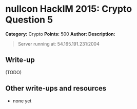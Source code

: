 # nullcon HackIM 2015: Crypto Question 5

**Category:** Crypto
**Points:** 500
**Author:**
**Description:**

> Server running at: 54.165.191.231:2004

## Write-up

(TODO)

## Other write-ups and resources

* none yet
